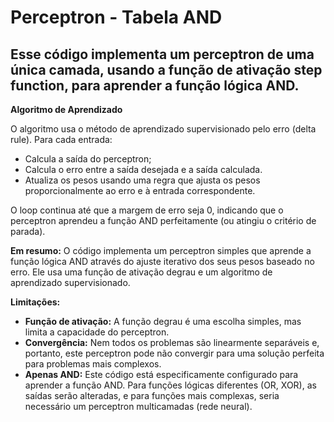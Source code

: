 # Perceptron - Tabela AND
Esse código implementa um perceptron de uma única camada, usando a função de ativação step function, para aprender a função lógica AND. 
-----------------

**Algoritmo de Aprendizado**

O algoritmo usa o método de aprendizado supervisionado pelo erro (delta rule).  Para cada entrada:

* Calcula a saída do perceptron;
* Calcula o erro entre a saída desejada e a saída calculada.
* Atualiza os pesos usando uma regra que ajusta os pesos proporcionalmente ao erro e à entrada correspondente.

O loop continua até que a margem de erro seja 0, indicando que o perceptron aprendeu a função AND perfeitamente (ou atingiu o critério de parada).

**Em resumo:** O código implementa um perceptron simples que aprende a função lógica AND através do ajuste iterativo dos seus pesos baseado no erro.  Ele usa uma função de ativação degrau e um algoritmo de aprendizado supervisionado.

**Limitações:**

* **Função de ativação:** A função degrau é uma escolha simples, mas limita a capacidade do perceptron.
* **Convergência:**  Nem todos os problemas são linearmente separáveis e, portanto, este perceptron pode não convergir para uma solução perfeita para problemas mais complexos.
* **Apenas AND:** Este código está especificamente configurado para aprender a função AND. Para funções lógicas diferentes (OR, XOR), as saídas serão alteradas, e para funções mais complexas, seria necessário um perceptron multicamadas (rede neural).
